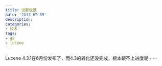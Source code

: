 ```yaml
---
title: 进展缓慢
date: '2013-07-05'
description:
categories:
- 技术
tags:
- go
- lucene
---
```


Lucene 4.3.1在6月份发布了，而4.3的转化还没完成，根本跟不上进度呢⋯⋯
